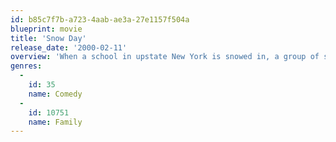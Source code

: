 ```yaml
---
id: b85c7f7b-a723-4aab-ae3a-27e1157f504a
blueprint: movie
title: 'Snow Day'
release_date: '2000-02-11'
overview: 'When a school in upstate New York is snowed in, a group of students hi-jack a plow to keep the school closed..'
genres:
  -
    id: 35
    name: Comedy
  -
    id: 10751
    name: Family
---
```

